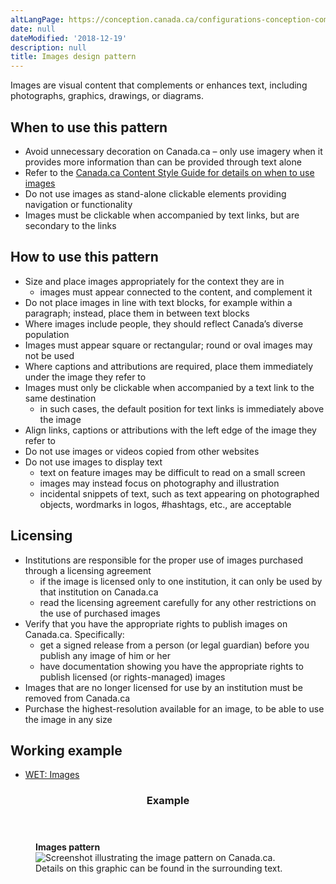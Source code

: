 ```yaml
---
altLangPage: https://conception.canada.ca/configurations-conception-communes/images.html
date: null
dateModified: '2018-12-19'
description: null
title: Images design pattern
---
```






<section>
 <p>
  Images are visual content that complements or enhances text, including photographs, graphics, drawings, or diagrams.
 </p>
 <section>
  <h2>
   When to use this pattern
  </h2>
  <ul>
   <li>
    Avoid unnecessary decoration on Canada.ca – only use imagery when it provides more information than can be provided through text alone
   </li>
   <li>
    Refer to the
    <a href="https://www.canada.ca/en/treasury-board-secretariat/services/government-communications/canada-content-style-guide.html#toc10">
     Canada.ca Content Style Guide for details on when to use images
    </a>
   </li>
   <li>
    Do not use images as stand-alone clickable elements providing navigation or functionality
   </li>
   <li>
    Images must be clickable when accompanied by text links, but are secondary to the links
   </li>
  </ul>
 </section>
 <section>
  <h2>
   How to use this pattern
  </h2>
  <ul>
   <li>
    Size and place images appropriately for the context they are in
    <ul>
     <li>
      images must appear connected to the content, and complement it
     </li>
    </ul>
   </li>
   <li>
    Do not place images in line with text blocks, for example within a paragraph; instead, place them in between text blocks
   </li>
   <li>
    Where images include people, they should reflect Canada’s diverse population
   </li>
   <li>
    Images must appear square or rectangular;  round or oval images may not be used
   </li>
   <li>
    Where captions and attributions are required, place them immediately under the image they refer to
   </li>
   <li>
    Images must only be clickable when accompanied by a text link to the same destination
    <ul>
     <li>
      in such cases, the default position for text links is immediately above the image
     </li>
    </ul>
   </li>
   <li>
    Align links, captions or attributions with the left edge of the image they refer to
   </li>
   <li>
    Do not use images or videos copied from other websites
   </li>
   <li>
    Do not use images to display text
    <ul>
     <li>
      text on feature images may be difficult to read on a small screen
     </li>
     <li>
      images may instead focus on photography and illustration
     </li>
     <li>
      incidental snippets of text, such as text appearing on photographed objects, wordmarks in logos, #hashtags, etc., are acceptable
     </li>
    </ul>
   </li>
  </ul>
 </section>
 <section>
  <h2>
   Licensing
  </h2>
  <ul>
   <li>
    Institutions are responsible for the proper use of images purchased through a licensing agreement
    <ul>
     <li>
      if the image is licensed only to one institution, it can only be used by that institution on Canada.ca
     </li>
     <li>
      read the licensing agreement carefully for any other restrictions on the use of purchased images
     </li>
    </ul>
   </li>
   <li>
    Verify that you have the appropriate rights to publish images on Canada.ca. Specifically:
    <ul>
     <li>
      get a signed release from a person (or legal guardian) before you publish any image of him or her
     </li>
     <li>
      have documentation showing you have the appropriate rights to publish licensed (or rights-managed) images
     </li>
    </ul>
   </li>
   <li>
    Images that are no longer licensed for use by an institution must be removed from Canada.ca
   </li>
   <li>
    Purchase the highest-resolution available for an image,  to be able to use the image in any size
   </li>
  </ul>
 </section>
 <section>
  <h2>
   Working example
  </h2>
  <ul>
   <li>
    <a href="http://wet-boew.github.io/wet-boew-styleguide/design/images-en.html">
     WET: Images
    </a>
   </li>
  </ul>
 </section>
 <section class="panel panel-primary">
  <header class="panel-heading">
   <h3 class="panel-title">
    Example
   </h3>
  </header>
  <div class="panel-body">
   <figure class="mrgn-bttm-sm">
    <figcaption class="text-center">
     <b>
      Images pattern
     </b>
    </figcaption>
    <img alt="Screenshot illustrating the image pattern on Canada.ca. Details on this graphic can be found in the surrounding text." class="img-responsive center-block" src="https://www.canada.ca/content/dam/tbs-sct/images/government-communications/canada-content-style-guide/images-pattern-eng.jpg"/>
   </figure>
  </div>
 </section>
</section>





